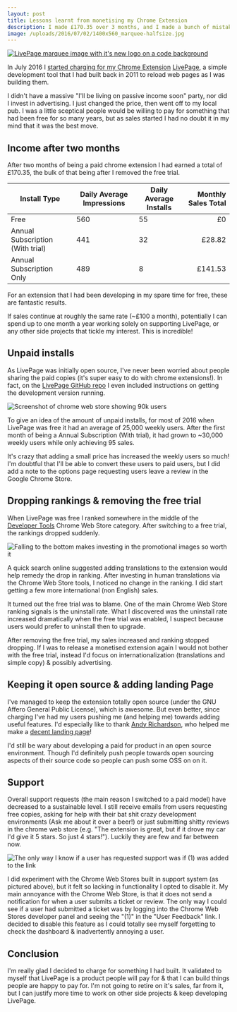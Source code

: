 ```yaml
---
layout: post
title: Lessons learnt from monetising my Chrome Extension
description: I made £170.35 over 3 months, and I made a bunch of mistakes along the way!
image: /uploads/2016/07/02/1400x560_marquee-halfsize.jpg
---
```


[![LivePage marquee image with it's new logo on a code background](/uploads/2016/07/02/1400x560_marquee-halfsize.jpg)](https://chrome.google.com/webstore/detail/livepage/pilnojpmdoofaelbinaeodfpjheijkbh?hl=en?utm_source=blog&utm_medium=web&utm_campaign=followup)

In July 2016 I [started charging for my Chrome Extension](/2016/07/03/why-im-charging-for-livepage.html) [LivePage](https://chrome.google.com/webstore/detail/livepage/pilnojpmdoofaelbinaeodfpjheijkbh?hl=en?utm_source=blog&utm_medium=web&utm_campaign=followup), a simple development tool that I had built back in 2011 to reload web pages as I was building them. 

I didn't have a massive "I'll be living on passive income soon" party, nor did I invest in advertising. I just changed the price, then went off to my local pub. I was a little sceptical people would be willing to pay for something that had been free for so many years, but as sales started I had no doubt it in my mind that it was the best move.

## Income after two months

After two months of being a paid chrome extension I had earned a total of £170.35, the bulk of that being after I removed the free trial.

| Install Type                     | Daily Average Impressions | Daily Average Installs | Monthly Sales Total |
| -------------------------------- | ------------------------- | ---------------------- | ------------------: |
| Free                             | 560                       | 55                     | £0                  |
| Annual Subscription (With trial) | 441                       | 32                     | £28.82              |
| Annual Subscription Only         | 489                       | 8                      | £141.53             |

For an extension that I had been developing in my spare time for free, these are fantastic results. 

If sales continue at roughly the same rate (~£100 a month), potentially I can spend up to one month a year working solely on supporting LivePage, or any other side projects that tickle my interest. This is incredible!

## Unpaid installs

As LivePage was initially open source, I've never been worried about people sharing the paid copies (it's super easy to do with chrome extensions!). In fact, on the [LivePage GitHub repo](https://github.com/MikeRogers0/LivePage#running-development-version-in-chrome) I even included instructions on getting the development version running.

![Screenshot of chrome web store showing 90k users](/uploads/2016/09/livepage-users.jpg)

To give an idea of the amount of unpaid installs, for most of 2016 when LivePage was free it had an average of 25,000 weekly users. After the first month of being a Annual Subscription (With trial), it had grown to ~30,000 weekly users while only achieving 95 sales.

It's crazy that adding a small price has increased the weekly users so much! I'm doubtful that I'll be able to convert these users to paid users, but I did add a note to the  options page requesting users leave a review in the Google Chrome Store.

## Dropping rankings & removing the free trial

When LivePage was free I ranked somewhere in the middle of the [Developer Tools](https://chrome.google.com/webstore/category/ext/11-web-development?_feature=4stars) Chrome Web Store category. After switching to a free trial, the rankings dropped suddenly. 

![Falling to the bottom makes investing in the promotional images so worth it](/uploads/2016/09/livepage-chrome-store-rankings.jpg)

A quick search online suggested adding translations to the extension would help remedy the drop in ranking. After investing in human translations via the Chrome Web Store tools, I noticed no change in the ranking. I did start getting a few more international (non English) sales.

It turned out the free trial was to blame. One of the main Chrome Web Store ranking signals is the uninstall rate. What I discovered was the uninstall rate increased dramatically when the free trial was enabled, I suspect because users would prefer to uninstall then to upgrade.

After removing the free trial, my sales increased and ranking stopped dropping. If I was to release a monetised extension again I would not bother with the free trial, instead I'd focus on internationalization (translations and simple copy) & possibly advertising.

## Keeping it open source & adding landing Page

I've managed to keep the extension totally open source (under the GNU Affero General Public License), which is awesome. But even better, since charging I've had my users pushing me (and helping me) towards adding useful features. I'd especially like to thank [Andy Richardson](https://github.com/andyrichardson), who helped me make a [decent landing page](https://livepage.mikerogers.io/)! 

I'd still be wary about developing a paid for product in an open source environment. Though I'd definitely push people towards open sourcing aspects of their source code so people can push some OSS on on it.

## Support 

Overall support requests (the main reason I switched to a paid model) have decreased to a sustainable level. I still receive emails from users requesting free copies, asking for help with their bat shit crazy development environments (Ask me about it over a beer!) or just submitting shitty reviews in the chrome web store (e.g. "The extension is great, but if it drove my car I'd give it 5 stars. So just 4 stars!"). Luckily they are few and far between now.

![The only way I know if a user has requested support was if (1) was added to the link](/uploads/2016/09/livepage-support.jpg)

I did experiment with the Chrome Web Stores built in support system (as pictured above), but it felt so lacking in functionality I opted to disable it. 
My main annoyance with the Chrome Web Store, is that it does not send a notification for when a user submits a ticket or review. The only way I could see if a user had submitted a ticket was by logging into the Chrome Web Stores developer panel and seeing the "(1)" in the "User Feedback" link. I decided to disable this feature as I could totally see myself forgetting to check the dashboard & inadvertently annoying a user.

## Conclusion

I'm really glad I decided to charge for something I had built. It validated to myself that LivePage is a product people will pay for & that I can build things people are happy to pay for. I'm not going to retire on it's sales, far from it, but I can justify more time to work on other side projects & keep developing LivePage.

